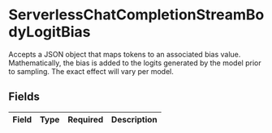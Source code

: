 # ServerlessChatCompletionStreamBodyLogitBias

Accepts a JSON object that maps tokens to an associated bias value. Mathematically, the bias is added to the logits generated by the model prior to sampling. The exact effect will vary per model.


## Fields

| Field       | Type        | Required    | Description |
| ----------- | ----------- | ----------- | ----------- |